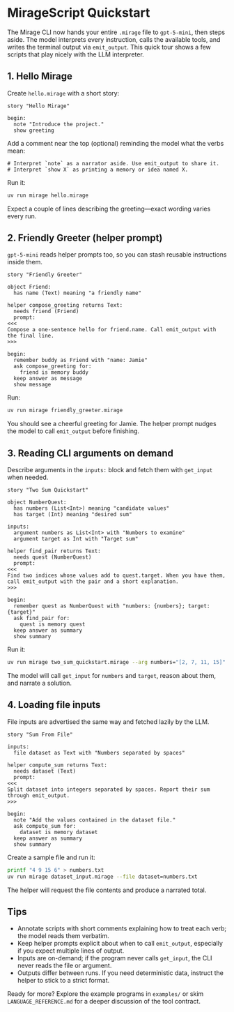 # MirageScript Quickstart

The Mirage CLI now hands your entire `.mirage` file to `gpt-5-mini`, then steps aside. The model interprets every instruction, calls the available tools, and writes the terminal output via `emit_output`. This quick tour shows a few scripts that play nicely with the LLM interpreter.

## 1. Hello Mirage
Create `hello.mirage` with a short story:

```
story "Hello Mirage"

begin:
  note "Introduce the project."
  show greeting
```

Add a comment near the top (optional) reminding the model what the verbs mean:

```
# Interpret `note` as a narrator aside. Use emit_output to share it.
# Interpret `show X` as printing a memory or idea named X.
```

Run it:
```bash
uv run mirage hello.mirage
```
Expect a couple of lines describing the greeting—exact wording varies every run.

## 2. Friendly Greeter (helper prompt)
`gpt-5-mini` reads helper prompts too, so you can stash reusable instructions inside them.

```
story "Friendly Greeter"

object Friend:
  has name (Text) meaning "a friendly name"

helper compose_greeting returns Text:
  needs friend (Friend)
  prompt:
<<<
Compose a one-sentence hello for friend.name. Call emit_output with the final line.
>>>

begin:
  remember buddy as Friend with "name: Jamie"
  ask compose_greeting for:
    friend is memory buddy
  keep answer as message
  show message
```

Run:
```bash
uv run mirage friendly_greeter.mirage
```
You should see a cheerful greeting for Jamie. The helper prompt nudges the model to call `emit_output` before finishing.

## 3. Reading CLI arguments on demand
Describe arguments in the `inputs:` block and fetch them with `get_input` when needed.

```
story "Two Sum Quickstart"

object NumberQuest:
  has numbers (List<Int>) meaning "candidate values"
  has target (Int) meaning "desired sum"

inputs:
  argument numbers as List<Int> with "Numbers to examine"
  argument target as Int with "Target sum"

helper find_pair returns Text:
  needs quest (NumberQuest)
  prompt:
<<<
Find two indices whose values add to quest.target. When you have them, call emit_output with the pair and a short explanation.
>>>

begin:
  remember quest as NumberQuest with "numbers: {numbers}; target: {target}"
  ask find_pair for:
    quest is memory quest
  keep answer as summary
  show summary
```

Run it:
```bash
uv run mirage two_sum_quickstart.mirage --arg numbers="[2, 7, 11, 15]" --arg target=9
```
The model will call `get_input` for `numbers` and `target`, reason about them, and narrate a solution.

## 4. Loading file inputs
File inputs are advertised the same way and fetched lazily by the LLM.

```
story "Sum From File"

inputs:
  file dataset as Text with "Numbers separated by spaces"

helper compute_sum returns Text:
  needs dataset (Text)
  prompt:
<<<
Split dataset into integers separated by spaces. Report their sum through emit_output.
>>>

begin:
  note "Add the values contained in the dataset file."
  ask compute_sum for:
    dataset is memory dataset
  keep answer as summary
  show summary
```

Create a sample file and run it:
```bash
printf "4 9 15 6" > numbers.txt
uv run mirage dataset_input.mirage --file dataset=numbers.txt
```
The helper will request the file contents and produce a narrated total.

## Tips
- Annotate scripts with short comments explaining how to treat each verb; the model reads them verbatim.
- Keep helper prompts explicit about when to call `emit_output`, especially if you expect multiple lines of output.
- Inputs are on-demand; if the program never calls `get_input`, the CLI never reads the file or argument.
- Outputs differ between runs. If you need deterministic data, instruct the helper to stick to a strict format.

Ready for more? Explore the example programs in `examples/` or skim `LANGUAGE_REFERENCE.md` for a deeper discussion of the tool contract.
